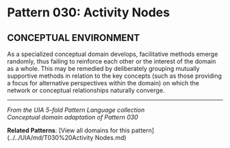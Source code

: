 # Pattern 030: Activity Nodes

## CONCEPTUAL ENVIRONMENT

As a specialized conceptual domain develops, facilitative methods emerge randomly, thus failing to reinforce each other or the interest of the domain as a whole. This may be remedied by deliberately grouping mutually supportive methods in relation to the key concepts (such as those providing a focus for alternative perspectives within the domain) on which the network or conceptual relationships naturally converge.

---

*From the UIA 5-fold Pattern Language collection*  
*Conceptual domain adaptation of Pattern 030*

**Related Patterns**: [View all domains for this pattern](../../UIA/md/T030%20Activity Nodes.md)
